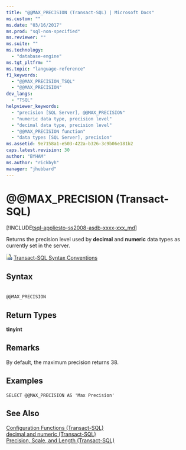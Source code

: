 ```yaml
---
title: "@@MAX_PRECISION (Transact-SQL) | Microsoft Docs"
ms.custom: ""
ms.date: "03/16/2017"
ms.prod: "sql-non-specified"
ms.reviewer: ""
ms.suite: ""
ms.technology: 
  - "database-engine"
ms.tgt_pltfrm: ""
ms.topic: "language-reference"
f1_keywords: 
  - "@@MAX_PRECISION_TSQL"
  - "@@MAX_PRECISION"
dev_langs: 
  - "TSQL"
helpviewer_keywords: 
  - "precision [SQL Server], @@MAX_PRECISION"
  - "numeric data type, precision level"
  - "decimal data type, precision level"
  - "@@MAX_PRECISION function"
  - "data types [SQL Server], precision"
ms.assetid: 9e7158a1-e503-422a-b326-3c9b06e181b2
caps.latest.revision: 30
author: "BYHAM"
ms.author: "rickbyh"
manager: "jhubbard"
---
```

# @@MAX_PRECISION (Transact-SQL)
[!INCLUDE[tsql-appliesto-ss2008-asdb-xxxx-xxx_md](../../includes/tsql-appliesto-ss2008-asdb-xxxx-xxx-md.md)]

  Returns the precision level used by **decimal** and **numeric** data types as currently set in the server.  
  
 ![Topic link icon](../../database-engine/configure-windows/media/topic-link.gif "Topic link icon") [Transact-SQL Syntax Conventions](../../t-sql/language-elements/transact-sql-syntax-conventions-transact-sql.md)  
  
## Syntax  
  
```  
  
@@MAX_PRECISION  
```  
  
## Return Types  
 **tinyint**  
  
## Remarks  
 By default, the maximum precision returns 38.  
  
## Examples  
  
```  
SELECT @@MAX_PRECISION AS 'Max Precision'  
```  
  
## See Also  
 [Configuration Functions &#40;Transact-SQL&#41;](../../t-sql/functions/configuration-functions-transact-sql.md)   
 [decimal and numeric &#40;Transact-SQL&#41;](../../t-sql/data-types/decimal-and-numeric-transact-sql.md)   
 [Precision, Scale, and Length &#40;Transact-SQL&#41;](../../t-sql/data-types/precision-scale-and-length-transact-sql.md)  
  
  